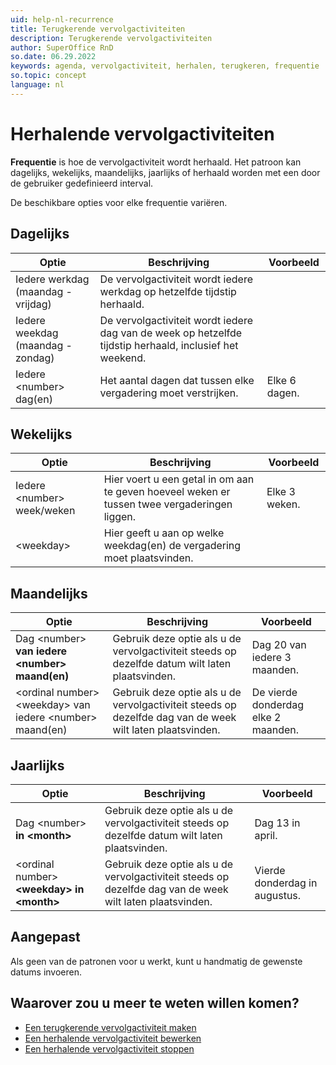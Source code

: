 ```yaml
---
uid: help-nl-recurrence
title: Terugkerende vervolgactiviteiten
description: Terugkerende vervolgactiviteiten
author: SuperOffice RnD
so.date: 06.29.2022
keywords: agenda, vervolgactiviteit, herhalen, terugkeren, frequentie
so.topic: concept
language: nl
---
```


# Herhalende vervolgactiviteiten

**Frequentie** is hoe de vervolgactiviteit wordt herhaald. Het patroon kan dagelijks, wekelijks, maandelijks, jaarlijks of herhaald worden met een door de gebruiker gedefinieerd interval.

De beschikbare opties voor elke frequentie variëren.

## Dagelijks

| Optie | Beschrijving | Voorbeeld |
|---|---|---|
| Iedere werkdag (maandag - vrijdag) | De vervolgactiviteit wordt iedere werkdag op hetzelfde tijdstip herhaald. | |
| Iedere weekdag (maandag - zondag) | De vervolgactiviteit wordt iedere dag van de week op hetzelfde tijdstip herhaald, inclusief het weekend. | |
| Iedere &lt;number&gt; dag(en) | Het aantal dagen dat tussen elke vergadering moet verstrijken. | Elke 6 dagen. |

## Wekelijks

| Optie | Beschrijving | Voorbeeld |
|---|---|---|
| Iedere &lt;number&gt; week/weken| Hier voert u een getal in om aan te geven hoeveel weken er tussen twee vergaderingen liggen. | Elke 3 weken. |
| &lt;weekday&gt;| Hier geeft u aan op welke weekdag(en) de vergadering moet plaatsvinden. | |

## Maandelijks

| Optie | Beschrijving | Voorbeeld |
|---|---|---|
| Dag &lt;number&gt; **van iedere &lt;number&gt; maand(en)** | Gebruik deze optie als u de vervolgactiviteit steeds op dezelfde datum wilt laten plaatsvinden. | Dag 20 van iedere 3 maanden. |
| &lt;ordinal number&gt; &lt;weekday&gt; van iedere &lt;number&gt; maand(en)| Gebruik deze optie als u de vervolgactiviteit steeds op dezelfde dag van de week wilt laten plaatsvinden. | De vierde donderdag elke 2 maanden. |

## Jaarlijks

| Optie | Beschrijving | Voorbeeld |
|---|---|---|
| Dag &lt;number&gt; **in &lt;month&gt;**| Gebruik deze optie als u de vervolgactiviteit steeds op dezelfde datum wilt laten plaatsvinden. | Dag 13 in april. |
| &lt;ordinal number&gt; **&lt;weekday&gt; in &lt;month&gt;**| Gebruik deze optie als u de vervolgactiviteit steeds op dezelfde dag van de week wilt laten plaatsvinden. | Vierde donderdag in augustus. |

## Aangepast

Als geen van de patronen voor u werkt, kunt u handmatig de gewenste datums invoeren.

## Waarover zou u meer te weten willen komen?

* [Een terugkerende vervolgactiviteit maken][4]
* [Een herhalende vervolgactiviteit bewerken][1]
* [Een herhalende vervolgactiviteit stoppen][3]

<!-- Referenced links -->
[1]: edit.md
[3]: stop.md
[4]: create.md

<!-- Referenced images -->
